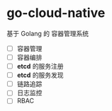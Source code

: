 # go-cloud-native
基于 Golang 的 容器管理系统


- [ ] 容器管理
- [ ] 容器编排
- [ ] **etcd** 的服务注册
- [ ] **etcd** 的服务发现
- [ ] 链路追踪
- [ ] 日志监控
- [ ] RBAC
